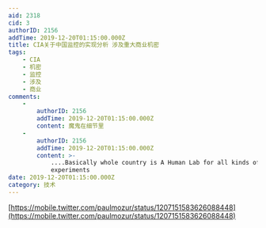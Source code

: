 ```yaml
---
aid: 2318
cid: 3
authorID: 2156
addTime: 2019-12-20T01:15:00.000Z
title: CIA关于中国监控的实现分析 涉及重大商业机密
tags:
    - CIA
    - 机密
    - 监控
    - 涉及
    - 商业
comments:
    -
        authorID: 2156
        addTime: 2019-12-20T01:15:00.000Z
        content: 魔鬼在细节里
    -
        authorID: 2156
        addTime: 2019-12-20T01:15:00.000Z
        content: >-
            ....Basically whole country is A Human Lab for all kinds of
            experiments
date: 2019-12-20T01:15:00.000Z
category: 技术
---
```


[https://mobile.twitter.com/paulmozur/status/1207151583626088448](https://mobile.twitter.com/paulmozur/status/1207151583626088448)
